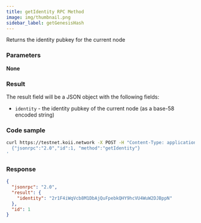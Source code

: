 ```yaml
---
title: getIdentity RPC Method
image: img/thumbnail.png
sidebar_label: getGenesisHash
---
```


Returns the identity pubkey for the current node

### Parameters

**None**

### Result

The result field will be a JSON object with the following fields:

*   `identity` - the identity pubkey of the current node (as a base-58 encoded string)

### Code sample

```bash
curl https://testnet.koii.network -X POST -H "Content-Type: application/json" -d '
  {"jsonrpc":"2.0","id":1, "method":"getIdentity"}
'
```


### Response

```json
{
  "jsonrpc": "2.0",
  "result": {
    "identity": "2r1F4iWqVcb8M1DbAjQuFpebkQHY9hcVU4WuW2DJBppN"
  },
  "id": 1
}
```
